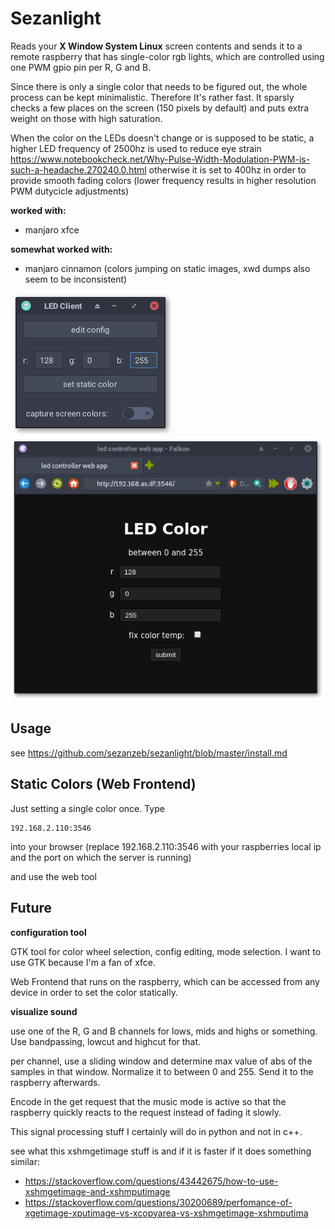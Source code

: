 # Sezanlight

Reads your **X Window System Linux** screen contents and sends it to a remote raspberry that has single-color
rgb lights, which are controlled using one PWM gpio pin per R, G and B.

Since there is only a single color that needs to be figured out, the whole process can be kept minimalistic.
Therefore It's rather fast. It sparsly checks a few places on the screen (150 pixels by default) and puts
extra weight on those with high saturation.

When the color on the LEDs doesn't change or is supposed to be static, a higher LED frequency of 2500hz is used to reduce
eye strain https://www.notebookcheck.net/Why-Pulse-Width-Modulation-PWM-is-such-a-headache.270240.0.html otherwise it is
set to 400hz in order to provide smooth fading colors (lower frequency results in higher resolution PWM dutycicle adjustments)

**worked with:**
- manjaro xfce

**somewhat worked with:**
- manjaro cinnamon (colors jumping on static images, xwd dumps also seem to be inconsistent)

![](https://github.com/sezanzeb/sezanlight/blob/master/screenshots/gtk.png)
![](https://github.com/sezanzeb/sezanlight/blob/master/screenshots/web.png)

## Usage

see https://github.com/sezanzeb/sezanlight/blob/master/install.md

## Static Colors (Web Frontend)

Just setting a single color once. Type

```
192.168.2.110:3546
```

into your browser (replace 192.168.2.110:3546 with your raspberries local ip and the port on which the server is running)

and use the web tool

## Future

**configuration tool**

GTK tool for color wheel selection, config editing, mode selection. I want to use GTK because I'm a fan of xfce.

Web Frontend that runs on the raspberry, which can be accessed from any device in order to set the color statically.

**visualize sound**

use one of the R, G and B channels for lows, mids and highs or something. Use bandpassing, lowcut and highcut for that.

per channel, use a sliding window and determine max value of abs of the samples in that window. Normalize it to
between 0 and 255. Send it to the raspberry afterwards.

Encode in the get request that the music mode is active so that the raspberry quickly reacts to the request instead of
fading it slowly.

This signal processing stuff I certainly will do in python and not in c++.

see what this xshmgetimage stuff is and if it is faster if it does something similar:
- https://stackoverflow.com/questions/43442675/how-to-use-xshmgetimage-and-xshmputimage 
- https://stackoverflow.com/questions/30200689/perfomance-of-xgetimage-xputimage-vs-xcopyarea-vs-xshmgetimage-xshmputima